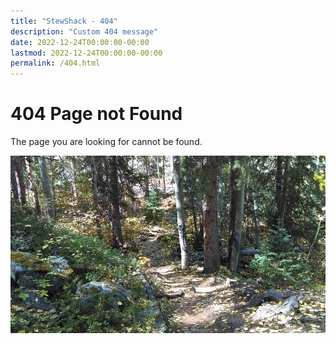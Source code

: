 ```yaml
---
title: "StewShack - 404"
description: "Custom 404 message"
date: 2022-12-24T00:00:00-00:00
lastmod: 2022-12-24T00:00:00-00:00
permalink: /404.html
---
```


# 404 Page not Found

The page you are looking for cannot be found.

<img src="/images/woods.jpg" alt="Lost in the woods" />